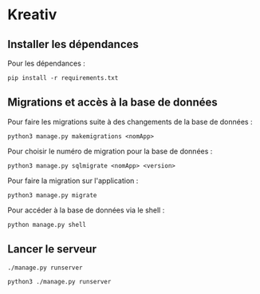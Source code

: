 # Kreativ

## Installer les dépendances

Pour les dépendances :
```
pip install -r requirements.txt
```

## Migrations et accès à la base de données

Pour faire les migrations suite à des changements de la base de données :
```
python3 manage.py makemigrations <nomApp>
```

Pour choisir le numéro de migration pour la base de données :
```
python3 manage.py sqlmigrate <nomApp> <version>
```

Pour faire la migration sur l'application :
```
python3 manage.py migrate
```

Pour accéder à la base de données via le shell :
```
python manage.py shell
```

## Lancer le serveur

```
./manage.py runserver
```

```
python3 ./manage.py runserver
```
